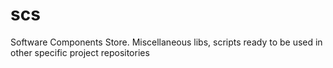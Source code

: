 # scs
Software Components Store. Miscellaneous libs, scripts ready to be used in other specific project repositories
